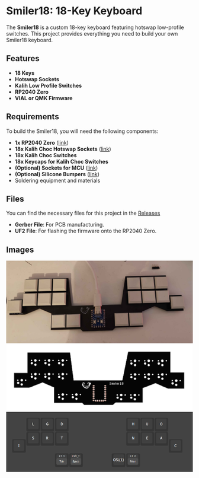 # Smiler18: 18-Key Keyboard

The **Smiler18** is a custom 18-key keyboard featuring hotswap low-profile switches. This project provides everything you need to build your own Smiler18 keyboard.

## Features
- **18 Keys**
- **Hotswap Sockets**
- **Kalih Low Profile Switches**
- **RP2040 Zero**
- **VIAL or QMK Firmware**

## Requirements
To build the Smiler18, you will need the following components:
- **1x RP2040 Zero** ([link](https://de.aliexpress.com/item/1005005106645508.html?spm=a2g0o.order_list.order_list_main.79.126b5c5fcnu92V&gatewayAdapt=glo2deu))
- **18x Kalih Choc Hotswap Sockets** ([link](https://de.aliexpress.com/item/1005006610506123.html?spm=a2g0o.order_list.order_list_main.33.451d5c5f76XTpe&gatewayAdapt=glo2deu))
- **18x Kalih Choc Switches**
- **18x Keycaps for Kalih Choc Switches**
- **(Optional) Sockets for MCU** ([link](https://de.aliexpress.com/item/4001122376295.html?spm=a2g0o.order_list.order_list_main.119.46335c5fZQ0dM3&gatewayAdapt=glo2deu))
- **(Optional) Silicone Bumpers** ([link](https://de.aliexpress.com/item/1005002619943801.html?spm=a2g0o.order_list.order_list_main.124.46335c5fZQ0dM3&gatewayAdapt=glo2deu))
- Soldering equipment and materials

## Files
You can find the necessary files for this project in the [Releases](https://github.com/wintroydev/Smiler18/releases/tag/main)
- **Gerber File**: For PCB manufacturing.
- **UF2 File**: For flashing the firmware onto the RP2040 Zero.

## Images
![Done](images/done.jpg)
![p](images/p.png)
![Vial](images/vial.png)
